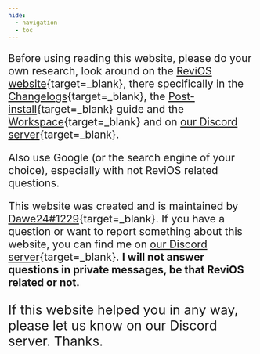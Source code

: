```yaml
---
hide:
  - navigation
  - toc
---
```


<style>
body > p {
  font-size: 16pt;
}
</style>

Before using reading this website, please do your own research, look around on the [ReviOS website](https://www.revi.cc/){target=_blank}, there specifically in the [Changelogs](https://www.revi.cc/revios/download/changelog){target=_blank}, the [Post-install](https://www.revi.cc/revios/post-install){target=_blank} guide and the [Workspace](https://www.revi.cc/revios/workspace){target=_blank} and on [our Discord server](https://discord.gg/962y4pU){target=_blank}.

Also use Google (or the search engine of your choice), especially with not ReviOS related questions.

This website was created and is maintained by [Dawe24#1229](https://discord.com/users/310497849274007553){target=_blank}. If you have a question or want to report something about this website, you can find me on [our Discord server](https://discord.gg/962y4pU){target=_blank}. **I will not answer questions in private messages, be that ReviOS related or not.**


<p style="font-size: 20pt;">If this website helped you in any way, please let us know on our Discord server. Thanks.</p>
